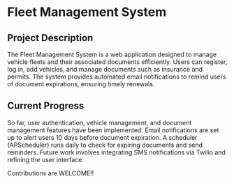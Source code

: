 <!DOCTYPE html>
<html lang="en">
<head>
</head>
<body>

<h1>Fleet Management System</h1>

<h2>Project Description</h2>
    <p>
        The Fleet Management System is a web application designed to manage vehicle fleets and their associated documents efficiently. Users can register, log in, add vehicles, and manage documents such as insurance and permits. The system provides automated email notifications to remind users of document expirations, ensuring timely renewals.
    </p>

<h2>Current Progress</h2>
    <p>
        So far, user authentication, vehicle management, and document management features have been implemented. Email notifications are set up to alert users 10 days before document expiration. A scheduler (APScheduler) runs daily to check for expiring documents and send reminders. Future work involves integrating SMS notifications via Twilio and refining the user interface.
    </p>
    <p>Contributions are WELCOME!!</p>

</body>
</html>
